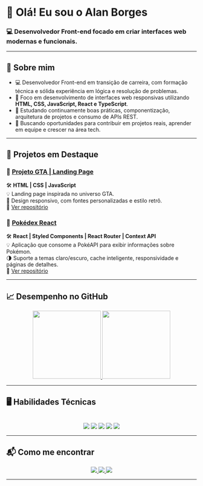 # 👋 Olá! Eu sou o Alan Borges  
### 💻 Desenvolvedor Front-end focado em criar interfaces web modernas e funcionais.

---

## 🚀 Sobre mim

- 💻 Desenvolvedor Front-end em transição de carreira, com formação técnica e sólida experiência em lógica e resolução de problemas.  
- 🎯 Foco em desenvolvimento de interfaces web responsivas utilizando **HTML, CSS, JavaScript, React e TypeScript**.  
- 🌱 Estudando continuamente boas práticas, componentização, arquitetura de projetos e consumo de APIs REST.  
- 🚀 Buscando oportunidades para contribuir em projetos reais, aprender em equipe e crescer na área tech.

---

## 💼 Projetos em Destaque

### 🔗 [Projeto GTA | Landing Page](https://alanborgesdev.github.io/gta-landing-page)
🛠️ **HTML | CSS | JavaScript**  
💡 Landing page inspirada no universo GTA.  
📱 Design responsivo, com fontes personalizadas e estilo retrô.  
📂 [Ver repositório](https://github.com/alanborgesdev/gta-landing-page)

### 🔗 [Pokédex React](https://pokedex-ecru-seven.vercel.app/)   
🛠️ **React | Styled Components | React Router | Context API**  
💡 Aplicação que consome a PokéAPI para exibir informações sobre Pokémon.  
🌗 Suporte a temas claro/escuro, cache inteligente, responsividade e páginas de detalhes.  
📂 [Ver repositório](https://github.com/alanborgesdev/pokedex)

---

## 📈 Desempenho no GitHub

<div align="center">
  <a href="https://github.com/alanborgesdev">
    <img height="180em" src="https://github-readme-stats.vercel.app/api?username=alanborgesdev&show_icons=true&theme=tokyonight&include_all_commits=true&count_private=true"/>
    <img height="180em" src="https://github-readme-stats.vercel.app/api/top-langs/?username=alanborgesdev&layout=compact&langs_count=6&theme=tokyonight"/>
  </a>
</div>

---

## 🖥️ Habilidades Técnicas

<div align="center" style="display: inline_block"><br>
  <img src="https://img.shields.io/badge/HTML5-E34F26?style=for-the-badge&logo=html5&logoColor=white"/>
  <img src="https://img.shields.io/badge/CSS3-1572B6?style=for-the-badge&logo=css3&logoColor=white"/>
  <img src="https://img.shields.io/badge/JavaScript-F7DF1E?style=for-the-badge&logo=javascript&logoColor=black"/>
  <img src="https://img.shields.io/badge/React-61DAFB?style=for-the-badge&logo=react&logoColor=black"/>
  <img src="https://img.shields.io/badge/TypeScript-3178C6?style=for-the-badge&logo=typescript&logoColor=white"/>
</div>

---

## 📬 Como me encontrar

<div align="center">
  <a href="mailto:alanborgesdev0@gmail.com">
    <img src="https://img.shields.io/badge/Gmail-D14836?style=for-the-badge&logo=gmail&logoColor=white"/>
  </a>
  <a href="https://www.linkedin.com/in/alanborgesdev/" target="_blank">
    <img src="https://img.shields.io/badge/LinkedIn-0077B5?style=for-the-badge&logo=linkedin&logoColor=white"/>
  </a>
  <a href="https://instagram.com/alanborges.dev" target="_blank">
    <img src="https://img.shields.io/badge/Instagram-E4405F?style=for-the-badge&logo=instagram&logoColor=white"/>
  </a>
</div>

---
